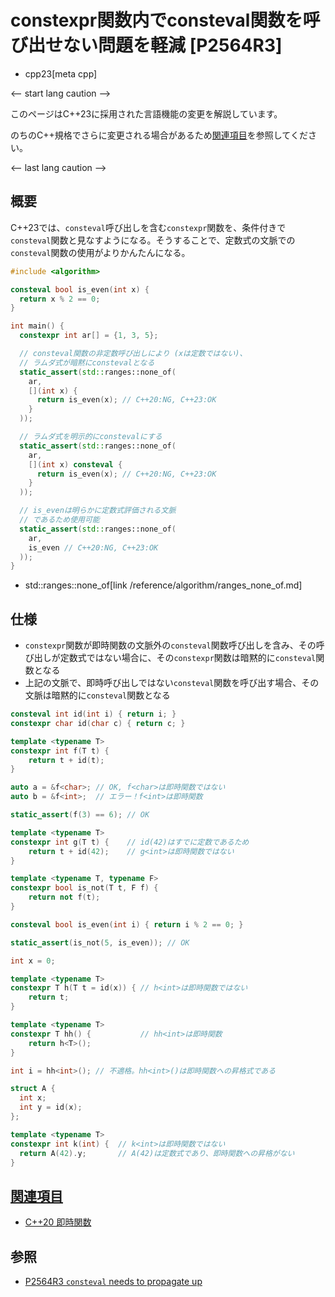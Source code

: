 # constexpr関数内でconsteval関数を呼び出せない問題を軽減 [P2564R3]
* cpp23[meta cpp]

<-- start lang caution -->

このページはC++23に採用された言語機能の変更を解説しています。

のちのC++規格でさらに変更される場合があるため[関連項目](#relative_page)を参照してください。

<-- last lang caution -->

## 概要
C++23では、`consteval`呼び出しを含む`constexpr`関数を、条件付きで`consteval`関数と見なすようになる。そうすることで、定数式の文脈での`consteval`関数の使用がよりかんたんになる。

```cpp example
#include <algorithm>

consteval bool is_even(int x) {
  return x % 2 == 0;
}

int main() {
  constexpr int ar[] = {1, 3, 5};

  // consteval関数の非定数呼び出しにより (xは定数ではない)、
  // ラムダ式が暗黙にconstevalとなる
  static_assert(std::ranges::none_of(
    ar,
    [](int x) {
      return is_even(x); // C++20:NG, C++23:OK
    }
  ));

  // ラムダ式を明示的にconstevalにする
  static_assert(std::ranges::none_of(
    ar,
    [](int x) consteval {
      return is_even(x); // C++20:NG, C++23:OK
    }
  ));

  // is_evenは明らかに定数式評価される文脈
  // であるため使用可能
  static_assert(std::ranges::none_of(
    ar,
    is_even // C++20:NG, C++23:OK
  ));
}
```
* std::ranges::none_of[link /reference/algorithm/ranges_none_of.md]


## 仕様
- `constexpr`関数が即時関数の文脈外の`consteval`関数呼び出しを含み、その呼び出しが定数式ではない場合に、その`constexpr`関数は暗黙的に`consteval`関数となる
- 上記の文脈で、即時呼び出しではない`consteval`関数を呼び出す場合、その文脈は暗黙的に`consteval`関数となる

```cpp
consteval int id(int i) { return i; }
constexpr char id(char c) { return c; }

template <typename T>
constexpr int f(T t) {
    return t + id(t);
}

auto a = &f<char>; // OK, f<char>は即時関数ではない
auto b = &f<int>;  // エラー！f<int>は即時関数

static_assert(f(3) == 6); // OK

template <typename T>
constexpr int g(T t) {    // id(42)はすでに定数であるため
    return t + id(42);    // g<int>は即時関数ではない
}

template <typename T, typename F>
constexpr bool is_not(T t, F f) {
    return not f(t);
}

consteval bool is_even(int i) { return i % 2 == 0; }

static_assert(is_not(5, is_even)); // OK

int x = 0;

template <typename T>
constexpr T h(T t = id(x)) { // h<int>は即時関数ではない
    return t;
}

template <typename T>
constexpr T hh() {           // hh<int>は即時関数
    return h<T>();
}

int i = hh<int>(); // 不適格。hh<int>()は即時関数への昇格式である

struct A {
  int x;
  int y = id(x);
};

template <typename T>
constexpr int k(int) {  // k<int>は即時関数ではない
  return A(42).y;       // A(42)は定数式であり、即時関数への昇格がない
}
```


## <a id="relative-page" href="#relative-page">関連項目</a>
- [C++20 即時関数](/lang/cpp20/immediate_functions.md)


## 参照
- [P2564R3 `consteval` needs to propagate up](https://www.open-std.org/jtc1/sc22/wg21/docs/papers/2022/p2564r3.html)